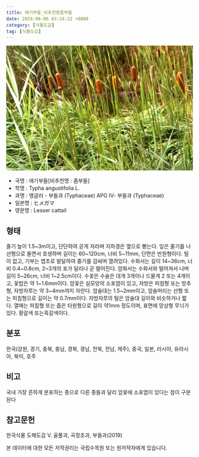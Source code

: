 ```yaml
---
title: 애기부들_비추천명좀부들
date: 2024-06-06 03:24:22 +0800
category: [식물도감]
tag: [식물도감]
---
```




![애기부들[비추천명 : 좀부들]](/assets/img/fileUpload/plants/basic/Typhaceae/Typha/12081/1_th2.JPG)
- 국명 : 애기부들[비추천명 : 좀부들]
- 학명 : Typha angustifolia L.
- 과명 : 앵글러 - 부들과 (Typhaceae) APG Ⅳ- 부들과 (Typhaceae)
- 일본명 : ヒメガマ
- 영문명 : Lesser cattail


## 형태
줄기 높이 1.5~3m이고, 단단하여 곧게 자라며 지하경은 옆으로 뻗는다. 잎은 줄기를 나선형으로 돌면서 호생하며 길이는 60~120cm, 너비 5~11mm, 단면은 반원형이다. 털이 없고, 기부는 엽초로 발달하여 줄기를 감싸며 열려있다. 수화서는 길이 14~36cm, 너비 0.4~0.8cm, 2~3개의 포가 달리나 곧 떨어진다. 암화서는 수화서와 떨어져서 나며 길이 5~26cm, 너비 1~2.5cm이다. 수꽃은 수술은 대개 3개이나 드물게 2 또는 4개이고, 꽃밥은 약 1~1.6mm이다. 암꽃은 실모양의 소포엽이 있고, 자방은 피침형 또는 방추형, 자방자루는 약 3~4mm까지 자란다. 암술대는 1.5~2mm이고, 암술머리는 선형 또는 피침형으로 길이는 약 0.7mm이다. 자방자루의 털은 암술대 길이와 비슷하거나 짧다. 열매는 피침형 또는 좁은 타원형으로 길이 약1mm 정도이며, 표면에 망상형 무늬가 있다. 황갈색 또는흑갈색이다.
## 분포
한국(강원, 경기, 충북, 충남, 경북, 경남, 전북, 전남, 제주), 중국, 일본, 러시아, 유라시아, 북미, 호주
## 비고
국내 가장 흔하게 분포하는 종으로 다른 종들과 달리 암꽃에 소포엽이 있다는 점이 구분된다
## 참고문헌
한국식물 도해도감 Ⅴ. 골풀과, 곡정초과, 부들과(2019)






본 데이터에 대한 모든 저작권리는 국립수목원 또는 원저작자에게 있습니다.
